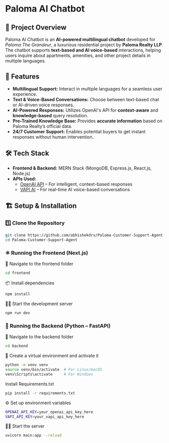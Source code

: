 # Paloma AI Chatbot  

## 📌 Project Overview  
Paloma AI Chatbot is an **AI-powered multilingual chatbot** developed for *Paloma The Grandeur*, a luxurious residential project by **Paloma Realty LLP**. The chatbot supports **text-based and AI voice-based** interactions, helping users inquire about apartments, amenities, and other project details in multiple languages.  

## 🚀 Features  
- **Multilingual Support:** Interact in multiple languages for a seamless user experience.  
- **Text & Voice-Based Conversations:** Choose between text-based chat or AI-driven voice responses.  
- **AI-Powered Responses:** Utilizes OpenAI's API for **context-aware** and **knowledge-based** query resolution.  
- **Pre-Trained Knowledge Base:** Provides **accurate information** based on Paloma Realty’s official data.  
- **24/7 Customer Support:** Enables potential buyers to get instant responses without human intervention.  

## 🛠 Tech Stack  
- **Frontend & Backend:** MERN Stack (MongoDB, Express.js, React.js, Node.js)  
- **APIs Used:**  
  - [OpenAI API](https://openai.com/) – For intelligent, context-based responses  
  - [VAPI AI](https://vapi.ai/) – For real-time AI voice-based conversations  

## 🏗 Setup & Installation  

### 1️⃣ Clone the Repository  
```bash
git clone https://github.com/abhishekdrv/Paloma-Customer-Support-Agent.git
cd Paloma-Customer-Support-Agent
```

### ⚛️ Running the Frontend (Next.js)

📁 Navigate to the frontend folder

```bash 
cd frontend
```

📦 Install dependencies

```bash 
npm install
```

🏃‍♂️ Start the development server

```bash
npm run dev
```

### 🐍 Running the Backend (Python – FastAPI)

📁 Navigate to the backend folder

```bash 
cd backend
```

🧪 Create a virtual environment and activate it

```bash
python -m venv venv
source venv/bin/activate  # For Linux/macOS
venv\Scripts\activate     # For Windows
```

Install Requirements.txt

```bash
pip install -r requirements.txt
```

⚙️ Set up environment variables

```bash
OPENAI_API_KEY=your_openai_api_key_here
VAPI_API_KEY=your_vapi_api_key_here
```

🏃‍♂️ Start the server

```bash
uvicorn main:app --reload
```